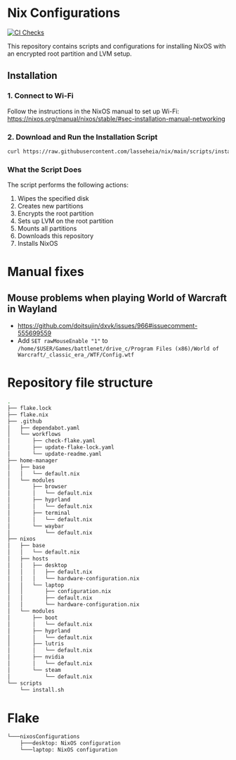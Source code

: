 # Nix Configurations

[![CI Checks](https://github.com/lasseheia/nix/actions/workflows/check-flake.yaml/badge.svg?branch=main&event=push)](https://github.com/lasseheia/nix/actions/workflows/check-flake.yaml)

This repository contains scripts and configurations for installing NixOS with an encrypted root partition and LVM setup.

## Installation

### 1. Connect to Wi-Fi

Follow the instructions in the NixOS manual to set up Wi-Fi:
https://nixos.org/manual/nixos/stable/#sec-installation-manual-networking

### 2. Download and Run the Installation Script

```bash
curl https://raw.githubusercontent.com/lasseheia/nix/main/scripts/install.sh | sudo bash [hard_drive_name] [hostname]
```

### What the Script Does

The script performs the following actions:

1. Wipes the specified disk
2. Creates new partitions
3. Encrypts the root partition
4. Sets up LVM on the root partition
5. Mounts all partitions
6. Downloads this repository
7. Installs NixOS

# Manual fixes

## Mouse problems when playing World of Warcraft in Wayland
- https://github.com/doitsujin/dxvk/issues/966#issuecomment-555699559
- Add `SET rawMouseEnable "1"` to `/home/$USER/Games/battlenet/drive_c/Program Files (x86)/World of Warcraft/_classic_era_/WTF/Config.wtf`

# Repository file structure

<!--START_SECTION:tree-->
```bash
.
├── flake.lock
├── flake.nix
├── .github
│   ├── dependabot.yaml
│   └── workflows
│       ├── check-flake.yaml
│       ├── update-flake-lock.yaml
│       └── update-readme.yaml
├── home-manager
│   ├── base
│   │   └── default.nix
│   └── modules
│       ├── browser
│       │   └── default.nix
│       ├── hyprland
│       │   └── default.nix
│       ├── terminal
│       │   └── default.nix
│       └── waybar
│           └── default.nix
├── nixos
│   ├── base
│   │   └── default.nix
│   ├── hosts
│   │   ├── desktop
│   │   │   ├── default.nix
│   │   │   └── hardware-configuration.nix
│   │   └── laptop
│   │       ├── configuration.nix
│   │       ├── default.nix
│   │       └── hardware-configuration.nix
│   └── modules
│       ├── boot
│       │   └── default.nix
│       ├── hyprland
│       │   └── default.nix
│       ├── lutris
│       │   └── default.nix
│       ├── nvidia
│       │   └── default.nix
│       └── steam
│           └── default.nix
└── scripts
    └── install.sh
```
<!--END_SECTION:tree-->

# Flake

<!--START_SECTION:flake-->
```bash
└───nixosConfigurations
    ├───desktop: NixOS configuration
    └───laptop: NixOS configuration
```
<!--END_SECTION:flake-->

